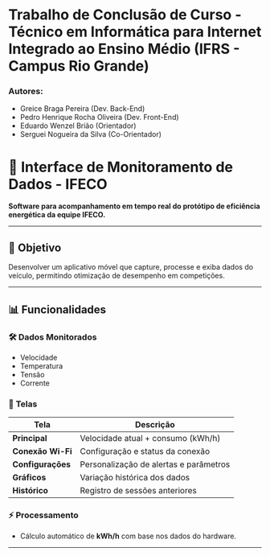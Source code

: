 # Trabalho de Conclusão de Curso - Técnico em Informática para Internet Integrado ao Ensino Médio (IFRS - Campus Rio Grande)

### Autores:
- Greice Braga Pereira (Dev. Back-End)
- Pedro Henrique Rocha Oliveira (Dev. Front-End)
- Eduardo Wenzel Brião (Orientador)
- Serguei Nogueira da Silva (Co-Orientador)

# 📱 Interface de Monitoramento de Dados - IFECO  
**Software para acompanhamento em tempo real do protótipo de eficiência energética da equipe IFECO.**  

---

## 🎯 Objetivo  
Desenvolver um aplicativo móvel que capture, processe e exiba dados do veículo, permitindo otimização de desempenho em competições.  

---

## 📊 Funcionalidades  

### 🛠️ **Dados Monitorados**  
- Velocidade  
- Temperatura  
- Tensão  
- Corrente

### 📱 **Telas**  
| Tela               | Descrição                                  |  
|--------------------|-------------------------------------------|  
| **Principal**      | Velocidade atual + consumo (kWh/h)        |  
| **Conexão Wi-Fi**  | Configuração e status da conexão          |  
| **Configurações**  | Personalização de alertas e parâmetros    |  
| **Gráficos**       | Variação histórica dos dados              |  
| **Histórico**      | Registro de sessões anteriores            |  

### ⚡ **Processamento**  
- Cálculo automático de **kWh/h** com base nos dados do hardware.  

---
